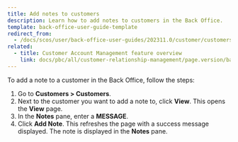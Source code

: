 ```yaml
---
title: Add notes to customers
description: Learn how to add notes to customers in the Back Office.
template: back-office-user-guide-template
redirect_from:
  - /docs/scos/user/back-office-user-guides/202311.0/customer/customers/add-notes-to-customers.html
related:
  - title: Customer Account Management feature overview
    link: docs/pbc/all/customer-relationship-management/page.version/base-shop/customer-account-management-feature-overview/customer-account-management-feature-overview.html
---
```



To add a note to a customer in the Back Office, follow the steps:

1. Go to **Customers&nbsp;<span aria-label="and then">></span> Customers**.
2. Next to the customer you want to add a note to, click **View**.
    This opens the **View** page.
3. In the **Notes** pane, enter a **MESSAGE**.
4. Click **Add Note**.
    This refreshes the page with a success message displayed. The note is displayed in the **Notes** pane.
